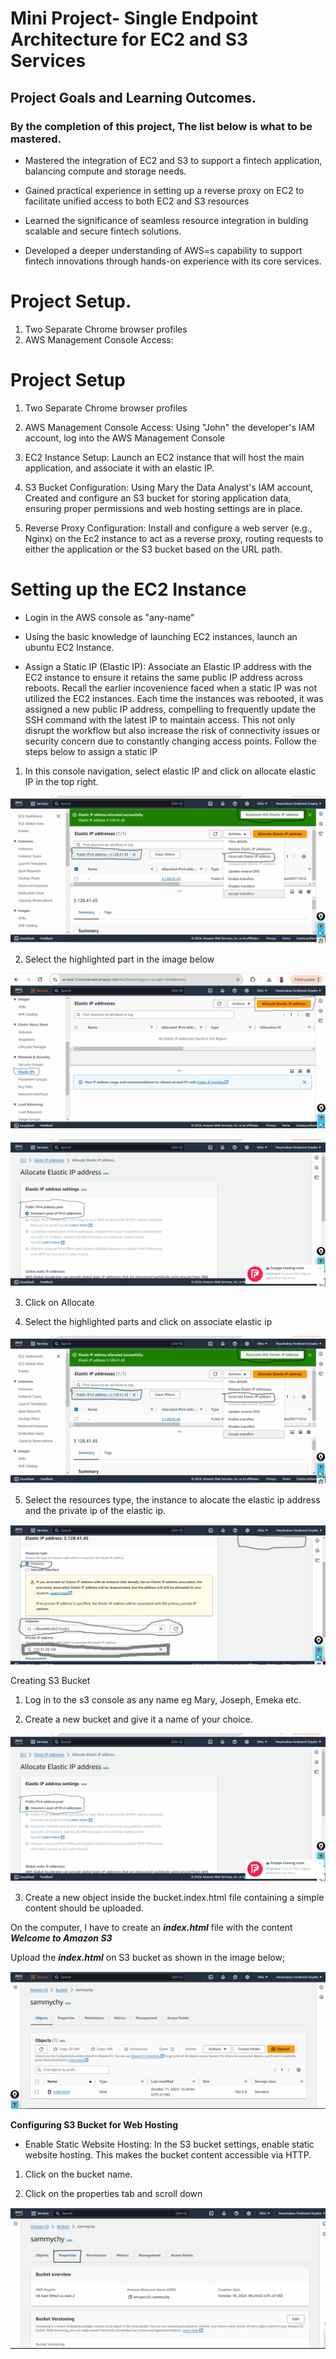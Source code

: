 # Mini Project- Single Endpoint Architecture for EC2 and S3 Services

## Project Goals and Learning Outcomes.

### By the completion of this project, The list below is what to be mastered.

- Mastered the integration of EC2 and S3 to support a fintech application, balancing compute and storage needs.
- Gained practical experience in setting up a reverse proxy on EC2 to facilitate unified access to both EC2 and S3 resources

- Learned the significance of seamless resource integration in bulding scalable and secure fintech solutions.
- Developed a deeper understanding of AWS=s capability to support fintech innovations through hands-on experience with its core services.

# Project Setup.

1. Two Separate Chrome browser profiles
2. AWS Management Console Access:

# Project Setup
1. Two Separate Chrome browser profiles

2. AWS Management Console Access: Using "John" the developer's IAM account, log into the AWS Management Console

3. EC2 Instance Setup: Launch an EC2 instance that will host the main application, and associate it with an elastic IP.

4. S3 Bucket Configuration: Using Mary the Data Analyst's IAM account, Created and configure an S3 bucket for storing application data, ensuring proper permissions and web hosting settings are in place. 

5. Reverse Proxy Configuration: Install and configure a web server (e.g., Nginx) on the Ec2 instance to act as a reverse proxy, routing requests to either the application or the S3 bucket based on the URL path. 

# Setting up the EC2 Instance

- Login in the AWS console as "any-name" 

- Using the basic knowledge of launching EC2 instances, launch an ubuntu EC2 Instance.

- Assign a Static IP (Elastic IP): Associate an Elastic IP address with the EC2 instance to ensure it retains the same public IP address across reboots. Recall the earlier incovenience faced when a static IP was not utilized the EC2 instances. Each time the instances was rebooted, it was assigned a new public IP address, compelling to frequently update the SSH command with the latest IP to maintain access. This not only disrupt the workflow but also increase the risk of connectivity issues or security concern due to constantly changing access points. Follow the steps below to assign a static IP 

1. In this console navigation, select elastic IP and click on allocate elastic IP in the top right.

![The image shows the EC2 console navigation](Image/images/associate-elastic-ip.png)

2. Select the highlighted part in the image below

![The image shows the allocate elastic IP address](Image/images/allocate-elastic-ip.png)


![The image shows the allocate elastic IP address](Image/images/allocate-elastic-ip2.png)

3. Click on Allocate

4. Select the highlighted parts and click on associate elastic ip


![The image shows the associate elastic IP address](Image/images/associate-elastic-ip.png)


5. Select the resources type, the instance to alocate the elastic ip address and the private ip of the elastic ip.


![The image shows the allocate elastic IP and the private ip of the elastic ip address](Image/images/allocate-ip.png)


Creating S3 Bucket

1. Log in to the s3 console as any name eg Mary, Joseph, Emeka etc. 

2. Create a new bucket and give it a name of your choice.

![The image shows the new bucket created](Image/images/allocate-elastic-ip2.png)

3. Create a new object inside the bucket.index.html file containing a simple content should be uploaded.

On the computer, I have to create an ***index.html*** file with the content ***Welcome to Amazon S3***

Upload the ***index.html*** on S3 bucket as shown in the image below;

![The image shows the index.html on the bucket](Image/images/index.html.png)


**Configuring S3 Bucket for Web Hosting**

- Enable Static Website Hosting: In the S3 bucket settings, enable static website hosting. This makes the bucket content accessible via HTTP. 

1. Click on the bucket name.

2. Click on the properties tab and scroll down

![The image shows the bucket configuration](Image/images/configuring-s3-bucket1.png)
